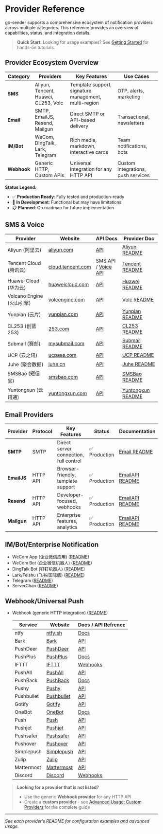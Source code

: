 # Provider Reference

go-sender supports a comprehensive ecosystem of notification providers across multiple categories. This reference provides an overview of capabilities, status, and integration details.

> **Quick Start**: Looking for usage examples? See [Getting Started](./getting-started.md) for hands-on tutorials.

## Provider Ecosystem Overview

| **Category** | **Providers** | **Key Features** | **Use Cases** |
|-------------|---------------|------------------|---------------|
| **SMS** | Aliyun, Tencent, Huawei, CL253, Volc | Template support, signature management, multi-region | OTP, alerts, marketing |
| **Email** | SMTP, EmailJS, Resend, Mailgun | Direct SMTP or API-based delivery | Transactional, newsletters |
| **IM/Bot** | WeCom, DingTalk, Lark, Telegram | Rich media, markdown, interactive cards | Team notifications, bots |
| **Webhook** | Generic HTTP, Custom APIs | Universal integration for any HTTP API | Custom integrations, push services |

**Status Legend:**
- ✅ **Production Ready**: Fully tested and production-ready
- 🚧 **In Development**: Functional but may have limitations  
- 📋 **Planned**: On roadmap for future implementation

## SMS & Voice

| Provider                  | Website                                        | API Docs                                                                                                                             | Provider Doc                                    |
| ------------------------- | ---------------------------------------------- | ------------------------------------------------------------------------------------------------------------------------------------ | ----------------------------------------------- |
| Aliyun (阿里云)           | [aliyun.com](https://www.aliyun.com)           | [API](https://help.aliyun.com/zh/sms/developer-reference/api-dysmsapi-2017-05-25-sendsms)                                            | [Aliyun README](../providers/sms/README.md)     |
| Tencent Cloud (腾讯云)    | [cloud.tencent.com](https://cloud.tencent.com) | [SMS API](https://cloud.tencent.com/document/product/382/55981) / [Voice API](https://cloud.tencent.com/document/product/1128/51559) | [Tencent README](../providers/sms/README.md)    |
| Huawei Cloud (华为云)     | [huaweicloud.com](https://www.huaweicloud.com) | [API](https://support.huaweicloud.com/intl/zh-cn/api-msgsms/sms_05_0001.html)                                                        | [Huawei README](../providers/sms/README.md)     |
| Volcano Engine (火山引擎) | [volcengine.com](https://www.volcengine.com)   | [API](https://www.volcengine.com/docs/63933)                                                                                         | [Volc README](../providers/sms/README.md)       |
| Yunpian (云片)            | [yunpian.com](https://www.yunpian.com)         | [API](https://www.yunpian.com/official/document/sms/zh_CN/domestic_list)                                                             | [Yunpian README](../providers/sms/README.md)    |
| CL253 (创蓝 253)          | [253.com](https://www.253.com)                 | [API](https://www.253.com/api)                                                                                                       | [CL253 README](../providers/sms/README.md)      |
| Submail (赛邮)            | [mysubmail.com](https://www.mysubmail.com/)    | [API](https://www.mysubmail.com/documents)                                                                                           | [Submail README](../providers/sms/README.md)    |
| UCP (云之讯)              | [ucpaas.com](https://www.ucpaas.com)           | [API](http://docs.ucpaas.com)                                                                                                        | [UCP README](../providers/sms/README.md)        |
| Juhe (聚合数据)           | [juhe.cn](https://www.juhe.cn)                 | [API](https://www.juhe.cn/docs)                                                                                                      | [Juhe README](../providers/sms/README.md)       |
| SMSBao (短信宝)           | [smsbao.com](https://www.smsbao.com)           | [API](https://www.smsbao.com/openapi)                                                                                                | [SMSBao README](../providers/sms/README.md)     |
| Yuntongxun (云讯通)       | [yuntongxun.com](https://www.yuntongxun.com)   | [API](https://www.yuntongxun.com/developer-center)                                                                                   | [Yuntongxun README](../providers/sms/README.md) |

## Email Providers

| **Provider** | **Protocol** | **Key Features** | **Status** | **Documentation** |
|-------------|--------------|------------------|------------|-------------------|
| **SMTP** | SMTP | Direct server connection, full control | ✅ Production | [Email README](../providers/email/README.md) |
| **EmailJS** | HTTP API | Browser-friendly, template support | ✅ Production | [EmailAPI README](../providers/emailapi/README.md) |
| **Resend** | HTTP API | Developer-focused, webhooks | ✅ Production | [EmailAPI README](../providers/emailapi/README.md) |
| **Mailgun** | HTTP API | Enterprise features, analytics | ✅ Production | [EmailAPI README](../providers/emailapi/README.md) |

## IM/Bot/Enterprise Notification

- WeCom App (企业微信应用) ([README](../providers/wecomapp/README.md))
- WeCom Bot (企业微信机器人) ([README](../providers/wecombot/README.md))
- DingTalk Bot (钉钉机器人) ([README](../providers/dingtalk/README.md))
- Lark/Feishu (飞书/国际版) ([README](../providers/lark/README.md))
- Telegram ([README](../providers/telegram/README.md))
- ServerChan ([README](../providers/serverchan/README.md))

## Webhook/Universal Push

- Webhook (generic HTTP integration) ([README](../providers/webhook/README.md))

  | Service    | Website                                          | Docs / API Refrence                                                 |
  | ---------- | ------------------------------------------------ | ------------------------------------------------------------------- |
  | ntfy       | [ntfy.sh](https://ntfy.sh/)                      | [Docs](https://docs.ntfy.sh/publish/)                               |
  | Bark       | [Bark](https://github.com/Finb/Bark)             | [API](https://github.com/Finb/Bark#http-api)                        |
  | PushDeer   | [PushDeer](https://github.com/easychen/pushdeer) | [API](https://github.com/easychen/pushdeer#api)                     |
  | PushPlus   | [PushPlus](https://pushplus.hxtrip.com/)         | [Docs](https://pushplus.hxtrip.com/message.html)                    |
  | IFTTT      | [IFTTT](https://ifttt.com/)                      | [Webhooks](https://ifttt.com/maker_webhooks)                        |
  | PushAll    | [PushAll](https://pushall.ru/)                   | [API](https://pushall.ru/api/)                                      |
  | PushBack   | [PushBack](https://pushback.io/)                 | [Docs](https://docs.pushback.io/)                                   |
  | Pushy      | [Pushy](https://pushy.me/)                       | [API](https://pushy.me/docs/api/send-notifications)                 |
  | Pushbullet | [Pushbullet](https://www.pushbullet.com/)        | [API](https://docs.pushbullet.com/#create-push)                     |
  | Gotify     | [Gotify](https://gotify.net/)                    | [API](https://gotify.net/docs/api/push/)                            |
  | OneBot     | [OneBot](https://github.com/botuniverse/onebot)  | [Docs](https://github.com/botuniverse/onebot/blob/master/README.md) |
  | Push       | [Push](https://push.techulus.com/)               | [API](https://docs.push.techulus.com/)                              |
  | Pushjet    | [Pushjet](https://pushjet.io/)                   | [API](https://pushjet.io/docs/api/)                                 |
  | Pushsafer  | [Pushsafer](https://www.pushsafer.com/)          | [API](https://www.pushsafer.com/en/pushapi)                         |
  | Pushover   | [Pushover](https://pushover.net/)                | [API](https://pushover.net/api)                                     |
  | Simplepush | [Simplepush](https://simplepush.io/)             | [API](https://simplepush.io/api)                                    |
  | Zulip      | [Zulip](https://zulip.com/)                      | [API](https://zulip.com/api/send-message)                           |
  | Mattermost | [Mattermost](https://mattermost.com/)            | [API](https://api.mattermost.com/)                                  |
  | Discord    | [Discord](https://discord.com/)                  | [Webhooks](https://discord.com/developers/docs/resources/webhook)   |

> **Looking for a provider that is not listed?**
> - Use the generic **Webhook provider** for any HTTP API
> - Create a **custom provider** - see [Advanced Usage: Custom Providers](./advanced.md#custom-providers) for the complete guide

---

_See each provider’s README for configuration examples and advanced usage._

